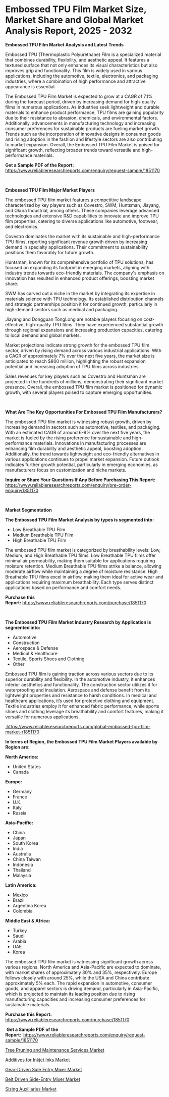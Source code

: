 <p><h1>Embossed TPU Film Market Size, Market Share and Global Market Analysis Report, 2025 - 2032</h1></p><p><strong>Embossed TPU Film Market Analysis and Latest Trends</strong></p>
<p><p>Embossed TPU (Thermoplastic Polyurethane) Film is a specialized material that combines durability, flexibility, and aesthetic appeal. It features a textured surface that not only enhances its visual characteristics but also improves grip and functionality. This film is widely used in various applications, including the automotive, textile, electronics, and packaging industries, where a combination of high performance and attractive appearance is essential.</p><p>The Embossed TPU Film Market is expected to grow at a CAGR of 7.1% during the forecast period, driven by increasing demand for high-quality films in numerous applications. As industries seek lightweight and durable materials to enhance product performance, TPU films are gaining popularity due to their resistance to abrasion, chemicals, and environmental factors. Additionally, advancements in manufacturing technology and increasing consumer preferences for sustainable products are fueling market growth. Trends such as the incorporation of innovative designs in consumer goods and rising adoption in the fashion and lifestyle sectors are also contributing to market expansion. Overall, the Embossed TPU Film Market is poised for significant growth, reflecting broader trends toward versatile and high-performance materials.</p></p>
<p><strong>Get a Sample PDF of the Report:&nbsp;</strong> <a href="https://www.reliableresearchreports.com/enquiry/request-sample/1851170?utm_campaign=36&utm_medium=2&utm_source=Github&utm_content=ia&utm_term=26032025&utm_id=embossed-tpu-film">https://www.reliableresearchreports.com/enquiry/request-sample/1851170</a></p>
<p>&nbsp;</p>
<p><strong>Embossed TPU Film Major Market Players</strong></p>
<p><p>The embossed TPU film market features a competitive landscape characterized by key players such as Covestro, SWM, Huntsman, Jiayang, and Okura Industrial, among others. These companies leverage advanced technologies and extensive R&D capabilities to innovate and improve TPU film properties, catering to diverse applications like automotive, footwear, and electronics.</p><p>Covestro dominates the market with its sustainable and high-performance TPU films, reporting significant revenue growth driven by increasing demand in specialty applications. Their commitment to sustainability positions them favorably for future growth.</p><p>Huntsman, known for its comprehensive portfolio of TPU solutions, has focused on expanding its footprint in emerging markets, aligning with industry trends towards eco-friendly materials. The company's emphasis on innovation has resulted in enhanced product offerings, boosting market share.</p><p>SWM has carved out a niche in the market by integrating its expertise in materials science with TPU technology. Its established distribution channels and strategic partnerships position it for continued growth, particularly in high-demand sectors such as medical and packaging.</p><p>Jiayang and Dongguan TongLong are notable players focusing on cost-effective, high-quality TPU films. They have experienced substantial growth through regional expansions and increasing production capacities, catering to local demand and global markets.</p><p>Market projections indicate strong growth for the embossed TPU film sector, driven by rising demand across various industrial applications. With a CAGR of approximately 7% over the next five years, the market size is anticipated to reach $800 million, highlighting the robust expansion potential and increasing adoption of TPU films across industries.</p><p>Sales revenues for key players such as Covestro and Huntsman are projected in the hundreds of millions, demonstrating their significant market presence. Overall, the embossed TPU film market is positioned for dynamic growth, with several players poised to capture emerging opportunities.</p></p>
<p>&nbsp;</p>
<p><strong>What Are The Key Opportunities For Embossed TPU Film Manufacturers?</strong></p>
<p><p>The embossed TPU film market is witnessing robust growth, driven by increasing demand in sectors such as automotive, textiles, and packaging. With an estimated CAGR of around 6-8% over the next five years, the market is fueled by the rising preference for sustainable and high-performance materials. Innovations in manufacturing processes are enhancing film durability and aesthetic appeal, boosting adoption. Additionally, the trend towards lightweight and eco-friendly alternatives in various applications continues to propel market expansion. Future outlook indicates further growth potential, particularly in emerging economies, as manufacturers focus on customization and niche markets.</p></p>
<p><strong>Inquire or Share Your Questions If Any Before Purchasing This Report:</strong> <a href="https://www.reliableresearchreports.com/enquiry/pre-order-enquiry/1851170?utm_campaign=36&utm_medium=2&utm_source=Github&utm_content=ia&utm_term=26032025&utm_id=embossed-tpu-film">https://www.reliableresearchreports.com/enquiry/pre-order-enquiry/1851170</a></p>
<p>&nbsp;</p>
<p><strong>Market Segmentation</strong></p>
<p><strong>The Embossed TPU Film Market Analysis by types is segmented into:</strong></p>
<p><ul><li>Low Breathable TPU Film</li><li>Medium Breathable TPU Film</li><li>High Breathable TPU Film</li></ul></p>
<p><p>The embossed TPU film market is categorized by breathability levels: Low, Medium, and High Breathable TPU films. Low Breathable TPU films offer minimal air permeability, making them suitable for applications requiring moisture retention. Medium Breathable TPU films strike a balance, allowing moderate airflow while maintaining a degree of moisture resistance. High Breathable TPU films excel in airflow, making them ideal for active wear and applications requiring maximum breathability. Each type serves distinct applications based on performance and comfort needs.</p></p>
<p><strong>Purchase this Report:&nbsp;</strong><a href="https://www.reliableresearchreports.com/purchase/1851170?utm_campaign=36&utm_medium=2&utm_source=Github&utm_content=ia&utm_term=26032025&utm_id=embossed-tpu-film">https://www.reliableresearchreports.com/purchase/1851170</a></p>
<p>&nbsp;</p>
<p><strong>The Embossed TPU Film Market Industry Research by Application is segmented into:</strong></p>
<p><ul><li>Automotive</li><li>Construction</li><li>Aerospace & Defense</li><li>Medical & Healthcare</li><li>Textile, Sports Shoes and Clothing</li><li>Other</li></ul></p>
<p><p>Embossed TPU film is gaining traction across various sectors due to its superior durability and flexibility. In the automotive industry, it enhances interior aesthetics and functionality. The construction sector utilizes it for waterproofing and insulation. Aerospace and defense benefit from its lightweight properties and resistance to harsh conditions. In medical and healthcare applications, it’s used for protective clothing and equipment. Textile industries employ it for enhanced fabric performance, while sports shoes and clothing leverage its breathability and comfort features, making it versatile for numerous applications.</p></p>
<p><a href="https://www.reliableresearchreports.com/global-embossed-tpu-film-market-r1851170?utm_campaign=36&utm_medium=2&utm_source=Github&utm_content=ia&utm_term=26032025&utm_id=embossed-tpu-film">&nbsp;https://www.reliableresearchreports.com/global-embossed-tpu-film-market-r1851170</a></p>
<p><strong>In terms of Region, the Embossed TPU Film Market Players available by Region are:</strong></p>
<p>
    <p> <strong> North America: </strong>
        <ul>
            <li>United States</li>
            <li>Canada</li>
        </ul>
        </p> 
    <p> <strong> Europe: </strong>
        <ul>
            <li>Germany</li>
            <li>France</li>
            <li>U.K.</li>
            <li>Italy</li>
            <li>Russia</li>
        </ul>
        </p> 
    <p> <strong> Asia-Pacific: </strong>
        <ul>
            <li>China</li>
            <li>Japan</li>
            <li>South Korea</li>
            <li>India</li>
            <li>Australia</li>
            <li>China Taiwan</li>
            <li>Indonesia</li>
            <li>Thailand</li>
            <li>Malaysia</li>
        </ul>
        </p> 
    <p> <strong> Latin America: </strong>
        <ul>
            <li>Mexico</li>
            <li>Brazil</li>
            <li>Argentina Korea</li>
            <li>Colombia</li>
        </ul>
        </p> 
    <p> <strong> Middle East & Africa: </strong>
        <ul>
            <li>Turkey</li>
            <li>Saudi</li>
            <li>Arabia</li>
            <li>UAE</li>
            <li>Korea</li>
        </ul>
    </p>
    </p>
<p><p>The embossed TPU film market is witnessing significant growth across various regions. North America and Asia-Pacific are expected to dominate, with market shares of approximately 30% and 35%, respectively. Europe follows closely with around 25%, while the USA and China contribute approximately 5% each. The rapid expansion in automotive, consumer goods, and apparel sectors is driving demand, particularly in Asia-Pacific, which is projected to maintain its leading position due to rising manufacturing capacities and increasing consumer preferences for sustainable materials.</p></p>
<p><strong>Purchase this Report: </strong><a href="https://www.reliableresearchreports.com/purchase/1851170?utm_campaign=36&utm_medium=2&utm_source=Github&utm_content=ia&utm_term=26032025&utm_id=embossed-tpu-film">https://www.reliableresearchreports.com/purchase/1851170</a></p>
<p>&nbsp;<strong>Get a Sample PDF of the Report:&nbsp;&nbsp;</strong><a href="https://www.reliableresearchreports.com/enquiry/request-sample/1851170?utm_campaign=36&utm_medium=2&utm_source=Github&utm_content=ia&utm_term=26032025&utm_id=embossed-tpu-film">https://www.reliableresearchreports.com/enquiry/request-sample/1851170</a></p>
<p><strong></strong></p>
<p><p><a href="https://github.com/ummulmzu/Market-Research-Report-List-1/blob/main/tree-pruning-and-maintenance-services-market.md?utm_campaign=36&utm_medium=2&utm_source=Github&utm_content=ia&utm_term=26032025&utm_id=embossed-tpu-film">Tree Pruning and Maintenance Services Market</a></p><p><a href="https://github.com/vsiljgestel/Market-Research-Report-List-1/blob/main/additives-for-inkjet-inks-market.md?utm_campaign=36&utm_medium=2&utm_source=Github&utm_content=ia&utm_term=26032025&utm_id=embossed-tpu-film">Additives for Inkjet Inks Market</a></p><p><a href="https://github.com/nwokechock6s/Market-Research-Report-List-1/blob/main/gear-driven-side-entry-mixer-market.md?utm_campaign=36&utm_medium=2&utm_source=Github&utm_content=ia&utm_term=26032025&utm_id=embossed-tpu-film">Gear-Driven Side Entry Mixer Market</a></p><p><a href="https://github.com/aiamekar/Market-Research-Report-List-1/blob/main/belt-driven-side-entry-mixer-market.md?utm_campaign=36&utm_medium=2&utm_source=Github&utm_content=ia&utm_term=26032025&utm_id=embossed-tpu-film">Belt Driven Side-Entry Mixer Market</a></p><p><a href="https://github.com/boudykodumi/Market-Research-Report-List-1/blob/main/sizing-auxiliaries-market.md?utm_campaign=36&utm_medium=2&utm_source=Github&utm_content=ia&utm_term=26032025&utm_id=embossed-tpu-film">Sizing Auxiliaries Market</a></p></p>